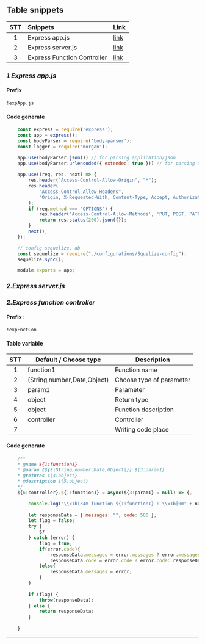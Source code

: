## Table snippets
|  STT  | Snippets                    | Link                                  |
| :---: | :-------------------------- | :------------------------------------ |
|   1   | Express app.js              | [link](#1Express-appjs)              |
|   2   | Express server.js           | [link](#2Express-serverjs)           |
|   3   | Express Function Controller | [link](#1Express-function-controller) |

### *1.Express app.js*

#### Prefix
```
!expApp.js
```

#### Code generate

``` Javascript
    const express = require('express');
    const app = express();
    const bodyParser = require('body-parser');
    const logger = require('morgan');

    app.use(bodyParser.json()) // for parsing application/json
    app.use(bodyParser.urlencoded({ extended: true })) // for parsing application/x-www-form-urlencoded
    
    app.use((req, res, next) => {
        res.header("Access-Control-Allow-Origin", "*");
        res.header(
            "Access-Control-Allow-Headers",
            "Origin, X-Requested-With, Content-Type, Accept, Authorization,  X-Access-Token",
        );
        if (req.method === 'OPTIONS') {
            res.header('Access-Control-Allow-Methods', 'PUT, POST, PATCH, DELETE, GET');
            return res.status(200).json({});
        }
        next();
    });

    // config sequelize, db
    const sequelize = require("./configurations/Squelize-config");
    sequelize.sync();

    module.exports = app;
```

### *2.Express server.js*

### *2.Express function controller*

#### Prefix : 
```
!expFnctCon
```

#### Table variable

 |  STT  | Default / Choose type       | Description              |
 | :---: | --------------------------- | ------------------------ |
 |   1   | function1                   | Function name            |
 |   2   | (String,number,Date,Object) | Choose type of parameter |
 |   3   | param1                      | Parameter                |
 |   4   | object                      | Return type              |
 |   5   | object                      | Function description     |
 |   6   | controller                  | Controller               |
 |   7   |                             | Writing code place       |

#### Code generate

``` Javascript
    /**
    * @name ${1:function1}
    * @param {${2|String,number,Date,Object|}} ${3:param1}
    * @returns ${4:object}
    * @description ${5:object}
    */
    ${6:controller}.${1:function1} = async(${3:param1} = null) => {,

        console.log("\\x1b[34m function ${1:function1} : \\x1b[0m" + nameController);
               
        let responseData = { messages: "", code: 500 };
        let flag = false;
        try {
            $7
        } catch (error) {
            flag = true;
            if(error.code){
                responseData.messages = error.messages ? error.messages: error;
                responseData.code = error.code ? error.code: responseData.code;
            }else{
                responseData.messages = error;
            }
        }
        
        if (flag) {
            throw(responseData);
        } else {
            return responseData;
        }
            
    }
```

---

